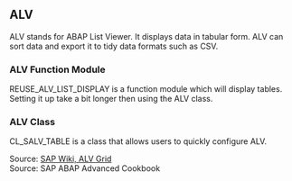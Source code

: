 ## ALV

ALV stands for ABAP List Viewer. It displays data in tabular form. ALV can sort data and export it to tidy data formats such as CSV.  

### ALV Function Module

REUSE_ALV_LIST_DISPLAY is a function module which will display tables. Setting it up take a bit longer then using the ALV class.  

### ALV Class

CL_SALV_TABLE is a class that allows users to quickly configure ALV.  

Source: [SAP Wiki, ALV Grid](https://wiki.scn.sap.com/wiki/display/ABAP/ALV+Grid+Report+-+with+Object+Oriented+SALV+Classes?original_fqdn=wiki.sdn.sap.com)  
Source: SAP ABAP Advanced Cookbook  